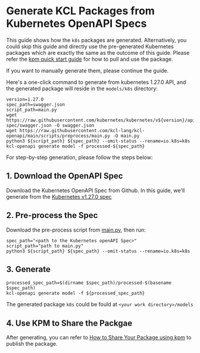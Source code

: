 # Generate KCL Packages from Kubernetes OpenAPI Specs

This guide shows how the `k8s` packages are generated. Alternatively, you could skip this guide and directly use the pre-generated Kubernetes packages which are exactly the same as the outcome of this guide. Please refer the [kpm quick start guide](https://github.com/kcl-lang/kpm#quick-start) for how to pull and use the package.

If you want to manually generate them, please continue the guide.

Here's a one-click command to generate from kubernetes 1.27.0 API, and the generated package will reside in the `models/k8s` directory:

```shell
version=1.27.0
spec_path=swagger.json
script_path=main.py
wget https://raw.githubusercontent.com/kubernetes/kubernetes/v${version}/api/openapi-spec/swagger.json -O swagger.json
wget https://raw.githubusercontent.com/kcl-lang/kcl-openapi/main/scripts/preprocess/main.py -O main.py
python3 ${script_path} ${spec_path} --omit-status --rename=io.k8s=k8s
kcl-openapi generate model -f processed-${spec_path}
```

For step-by-step generation, please follow the steps below:

## 1. Download the OpenAPI Spec

Download the Kubernetes OpenAPI Spec from Github. In this guide, we'll generate from the [Kubernetes v1.27.0 spec](https://raw.githubusercontent.com/kubernetes/kubernetes/v1.27.0/api/openapi-spec/swagger.json)


## 2. Pre-process the Spec

Download the pre-process script from [main.py](https://raw.githubusercontent.com/kcl-lang/kcl-openapi/main/scripts/preprocess/main.py), then run:

```shell
spec_path="<path to the Kubernetes openAPI Spec>"
script_path="path to main.py"
python3 ${script_path} ${spec_path} --omit-status --rename=io.k8s=k8s
```
## 3. Generate

```shell
processed_spec_path=$(dirname $spec_path)/processed-$(basename $spec_path)
kcl-openapi generate model -f ${processed_spec_path}
```

The generated package `k8s` could be fould at `<your work directory>/models`

## 4. Use KPM to Share the Packgae

After generating, you can refer to [How to Share Your Package using kpm](https://github.com/kcl-lang/kpm/blob/main/docs/publish_your_kcl_packages.md) to publish the package.
